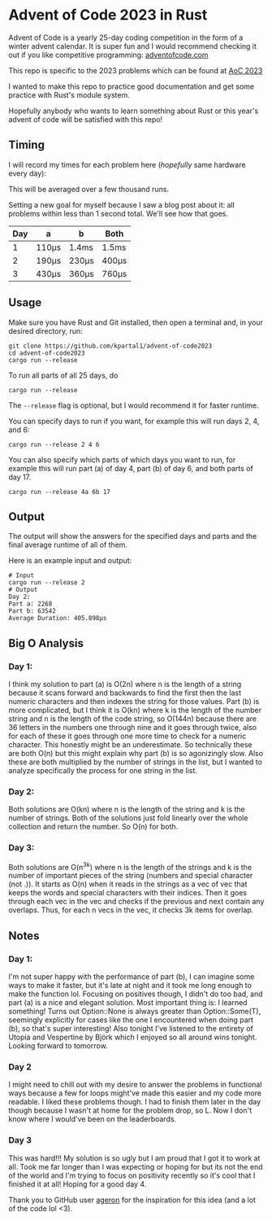 Advent of Code 2023 in Rust
===========================
Advent of Code is a yearly 25-day coding competition in the form of a winter advent calendar. It is super fun and I would recommend checking it out if you like competitive programming: [adventofcode.com](https://adventofcode.com/about)

This repo is specific to the 2023 problems which can be found at [AoC 2023](https://adventofcode.com/2023)

I wanted to make this repo to practice good documentation and get some practice with Rust's module system.

Hopefully anybody who wants to learn something about Rust or this year's advent of code will be satisfied with this repo!

Timing
------

I will record my times for each problem here (*hopefully* same hardware every day):

This will be averaged over a few thousand runs.

Setting a new goal for myself because I saw a blog post about it: all problems within less than 1 second total. We'll see how that goes.

| Day | a     | b     | Both  |
|-----|-------|-------|-------|
| 1   | 110µs | 1.4ms | 1.5ms |
| 2   | 190µs | 230µs | 400µs |
| 3   | 430µs | 360µs | 760µs |


Usage
-----

Make sure you have Rust and Git installed, then open a terminal and, in your desired directory, run:

```shell
git clone https://github.com/kpartal1/advent-of-code2023
cd advent-of-code2023
cargo run --release
```

To run all parts of all 25 days, do

```
cargo run --release
```

The `--release` flag is optional, but I would recommend it for faster runtime.

You can specify days to run if you want, for example this will run days 2, 4, and 6:

```
cargo run --release 2 4 6
```

You can also specify which parts of which days you want to run, for example this will run part (a) of day 4, part (b) of day 6, and both parts of day 17.

```
cargo run --release 4a 6b 17
```

## Output

The output will show the answers for the specified days and parts and the final average runtime of all of them.

Here is an example input and output:

```
# Input
cargo run --release 2
# Output
Day 2:
Part a: 2268
Part b: 63542
Average Duration: 405.898µs
```

Big O Analysis
--------------

### Day 1: 
I think my solution to part (a) is O(2n) where n is the length of a string because it scans forward and backwards to find the first then the last numeric characters and then indexes the string for those values. Part (b) is more complicated, but I think it is O(kn) where k is the length of the number string and n is the length of the code string, so O(144n) because there are 36 letters in the numbers one through nine and it goes through twice, also for each of these it goes through one more time to check for a numeric character. This honestly might be an underestimate. So technically these are both O(n) but this might explain why part (b) is so agonizingly slow. Also these are both multiplied by the number of strings in the list, but I wanted to analyze specifically the process for one string in the list.

### Day 2: 
Both solutions are O(kn) where n is the length of the string and k is the number of strings. Both of the solutions just fold linearly over the whole collection and return the number. So O(n) for both.

### Day 3:
Both solutions are O(n<sup>3k</sup>) where n is the length of the strings and k is the number of important pieces of the string (numbers and special character (not .)). It starts as O(n) when it reads in the strings as a vec of vec that keeps the words and special characters with their indices. Then it goes through each vec in the vec and checks if the previous and next contain any overlaps. Thus, for each n vecs in the vec, it checks 3k items for overlap.

Notes
-----

### Day 1:
I'm not super happy with the performance of part (b), I can imagine some ways to make it faster, but it's late at night and it took me long enough to make the function lol. Focusing on positives though, I didn't do too bad, and part (a) is a nice and elegant solution. Most important thing is: I learned something! Turns out Option::None is always greater than Option::Some(T), seemingly explicitly for cases like the one I encountered when doing part (b), so that's super interesting! Also tonight I've listened to the entirety of Utopia and Vespertine by Björk which I enjoyed so all around wins tonight. Looking forward to tomorrow.

### Day 2
I might need to chill out with my desire to answer the problems in functional ways because a few for loops might've made this easier and my code more readable. I liked these problems though. I had to finish them later in the day though because I wasn't at home for the problem drop, so L. Now I don't know where I would've been on the leaderboards.

### Day 3
This was hard!!! My solution is so ugly but I am proud that I got it to work at all. Took me far longer than I was expecting or hoping for but its not the end of the world and I'm trying to focus on positivity recently so it's cool that I finished it at all! Hoping for a good day 4.

Thank you to GitHub user [ageron](https://github.com/ageron) for the inspiration for this idea (and a lot of the code lol <3).
